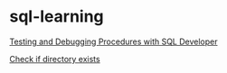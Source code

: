 # sql-learning

[Testing and Debugging Procedures with SQL Developer](https://www.oracle.com/webfolder/technetwork/tutorials/obe/db/apex/r51/testing_and_debugging_sqldeveloper/testing_and_debugging_sqldeveloper.html)  

[Check if directory exists](https://forums.oracle.com/ords/apexds/post/check-if-directory-exists-6315#comment_323462172111296472318641568672020867945)  
